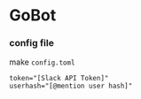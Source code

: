 # GoBot

### config file
make `config.toml`
```
token="[Slack API Token]"
userhash="[@mention user hash]"
```
